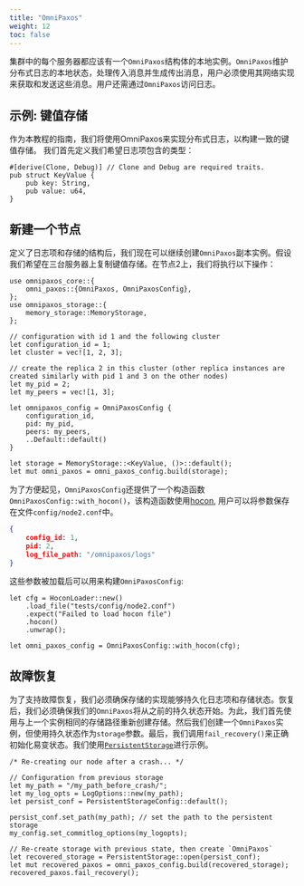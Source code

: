 ```yaml
---
title: "OmniPaxos"
weight: 12
toc: false
---
```

集群中的每个服务器都应该有一个`OmniPaxos`结构体的本地实例。`OmniPaxos`维护分布式日志的本地状态，处理传入消息并生成传出消息，用户必须使用其网络实现来获取和发送这些消息。用户还需通过`OmniPaxos`访问日志。

## 示例: 键值存储
作为本教程的指南，我们将使用OmniPaxos来实现分布式日志，以构建一致的键值存储。
我们首先定义我们希望日志项包含的类型：

```rust,edition2018,no_run,noplaypen
#[derive(Clone, Debug)] // Clone and Debug are required traits.
pub struct KeyValue {
    pub key: String,
    pub value: u64,
}
```

## 新建一个节点
定义了日志项和存储的结构后，我们现在可以继续创建`OmniPaxos`副本实例。假设我们希望在三台服务器上复制键值存储。在节点2上，我们将执行以下操作：

```rust,edition2018,no_run,noplaypen
use omnipaxos_core::{
    omni_paxos::{OmniPaxos, OmniPaxosConfig},
};
use omnipaxos_storage::{
    memory_storage::MemoryStorage,
};

// configuration with id 1 and the following cluster
let configuration_id = 1;
let cluster = vec![1, 2, 3];

// create the replica 2 in this cluster (other replica instances are created similarly with pid 1 and 3 on the other nodes)
let my_pid = 2;
let my_peers = vec![1, 3];

let omnipaxos_config = OmniPaxosConfig {
    configuration_id,
    pid: my_pid,
    peers: my_peers,
    ..Default::default()
}

let storage = MemoryStorage::<KeyValue, ()>::default();
let mut omni_paxos = omni_paxos_config.build(storage);
```
为了方便起见，`OmniPaxosConfig`还提供了一个构造函数`OmniPaxosConfig::with_hocon()`，该构造函数使用[hocon](https://vleue.com/hocon.rs/hocon/index.html), 用户可以将参数保存在文件`config/node2.conf`中。

```json
{
    config_id: 1,
    pid: 2,
    log_file_path: "/omnipaxos/logs"
}
```
这些参数被加载后可以用来构建`OmniPaxosConfig`:

```rust,edition2018,no_run,noplaypen
let cfg = HoconLoader::new()
    .load_file("tests/config/node2.conf")
    .expect("Failed to load hocon file")
    .hocon()
    .unwrap();

let omni_paxos_config = OmniPaxosConfig::with_hocon(cfg);
```

## 故障恢复

为了支持故障恢复，我们必须确保存储的实现能够持久化日志项和存储状态。恢复后，我们必须确保我们的`OmniPaxos`将从之前的持久状态开始。为此，我们首先使用与上一个实例相同的存储路径重新创建存储。然后我们创建一个`OmniPaxos`实例，但使用持久状态作为`storage`参数。最后，我们调用`fail_recovery()`来正确初始化易变状态。我们使用[`PersistentStorage`](storage.md#persistentstorage)进行示例。

```rust,edition2018,no_run,noplaypen
/* Re-creating our node after a crash... */

// Configuration from previous storage
let my_path = "/my_path_before_crash/";
let my_log_opts = LogOptions::new(my_path);
let persist_conf = PersistentStorageConfig::default();

persist_conf.set_path(my_path); // set the path to the persistent storage
my_config.set_commitlog_options(my_logopts);

// Re-create storage with previous state, then create `OmniPaxos`
let recovered_storage = PersistentStorage::open(persist_conf); 
let mut recovered_paxos = omni_paxos_config.build(recovered_storage);
recovered_paxos.fail_recovery();
```